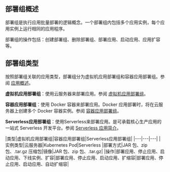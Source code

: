 ## 部署组概述

部署组是执行应用批量部署的逻辑概念。一个部署组内包括多个应用实例，每个应用实例上运行相同的应用程序。

部署组的操作包括：创建部署组、删除部署组、部署应用、启动应用、应用扩容等。

## 部署组类型
按照部署组关联的应用类型，部署组分为虚拟机应用部署组和容器应用部署组。参阅 [应用概述](https://cloud.tencent.com/document/product/649/16931)。

**虚拟机应用部署组**：使用云服务器来部署应用。参阅 [虚拟机应用部署组](https://cloud.tencent.com/document/product/649/15524)。

**容器应用部署组**：使用 Docker 容器来部署应用。Docker 应用部署时，将在云服务器上创建多个 Docker 容器实例。参阅 [容器应用部署组](https://cloud.tencent.com/document/product/649/15525)。

**Serverless应用部署组**：使用Serverless来部署应用。是可承载核心生产应用的一站式 Serverless 开发平台。参阅 [Serverless 应用简介](https://cloud.tencent.com/document/product/649/38619)。

|类型|虚拟机应用部署组|容器应用部署组|Serverless应用部署组|
|---|---|---|
|实例类型|云服务器|Kubernetes Pod|Serverless
|部署方式|JAR 包、zip 包、.tar.gz 压缩包|镜像|JAR 包、zip 包、.tar.gz|
|操作|部署应用、停止应用、启动应用、下线实例、扩容|部署应用、停止应用、启动应用、扩缩容|部署应用、停止应用、启动应用、自动扩缩容|
